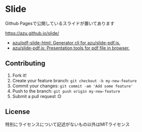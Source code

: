 # Slide

Github Pagesで公開しているスライドが置いてあります

<https://azu.github.io/slide/>

- [azu/pdf-slide-html: Generator cli for azu/slide-pdf.js.](https://github.com/azu/pdf-slide-html)
- [azu/slide-pdf.js: Presentation tools for pdf file in browser.](https://github.com/azu/slide-pdf.js)


## Contributing

1. Fork it!
2. Create your feature branch: `git checkout -b my-new-feature`
3. Commit your changes: `git commit -am 'Add some feature'`
4. Push to the branch: `git push origin my-new-feature`
5. Submit a pull request :D

## License

特別にライセンスについて記述がないもの以外はMITライセンス
